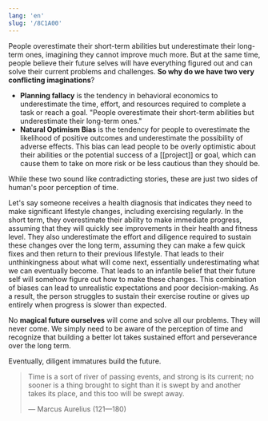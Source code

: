 ```yaml
---
lang: 'en'
slug: '/8C1A00'
---
```


People overestimate their short-term abilities but underestimate their long-term ones, imagining they cannot improve much more. But at the same time, people believe their future selves will have everything figured out and can solve their current problems and challenges. **So why do we have two very conflicting imaginations**?

- **Planning fallacy** is the tendency in behavioral economics to underestimate the time, effort, and resources required to complete a task or reach a goal. "People overestimate their short-term abilities but underestimate their long-term ones."
- **Natural Optimism Bias** is the tendency for people to overestimate the likelihood of positive outcomes and underestimate the possibility of adverse effects. This bias can lead people to be overly optimistic about their abilities or the potential success of a [[project]] or goal, which can cause them to take on more risk or be less cautious than they should be.

While these two sound like contradicting stories, these are just two sides of human's poor perception of time.

Let's say someone receives a health diagnosis that indicates they need to make significant lifestyle changes, including exercising regularly. In the short term, they overestimate their ability to make immediate progress, assuming that they will quickly see improvements in their health and fitness level. They also underestimate the effort and diligence required to sustain these changes over the long term, assuming they can make a few quick fixes and then return to their previous lifestyle. That leads to their unthinkingness about what will come next, essentially underestimating what we can eventually become. That leads to an infantile belief that their future self will somehow figure out how to make these changes. This combination of biases can lead to unrealistic expectations and poor decision-making. As a result, the person struggles to sustain their exercise routine or gives up entirely when progress is slower than expected.

No **magical future ourselves** will come and solve all our problems. They will never come. We simply need to be aware of the perception of time and recognize that building a better lot takes sustained effort and perseverance over the long term.

Eventually, diligent immatures build the future.

> Time is a sort of river of passing events, and strong is its current; no sooner is a thing brought to sight than it is swept by and another takes its place, and this too will be swept away.
>
> — Marcus Aurelius (121—180)
